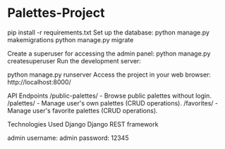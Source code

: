 # Palettes-Project
pip install -r requirements.txt
Set up the database:
python manage.py makemigrations
python manage.py migrate

Create a superuser for accessing the admin panel:
python manage.py createsuperuser
Run the development server:

python manage.py runserver
Access the project in your web browser: http://localhost:8000/

API Endpoints
/public-palettes/ - Browse public palettes without login.
/palettes/ - Manage user's own palettes (CRUD operations).
/favorites/ - Manage user's favorite palettes (CRUD operations).

Technologies Used
Django
Django REST framework

admin username: admin
password: 12345
